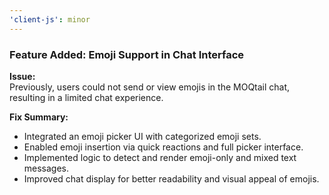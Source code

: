 ```yaml
---
'client-js': minor
---
```


### Feature Added: Emoji Support in Chat Interface

**Issue:**  
Previously, users could not send or view emojis in the MOQtail chat, resulting in a limited chat experience.

**Fix Summary:**

- Integrated an emoji picker UI with categorized emoji sets.
- Enabled emoji insertion via quick reactions and full picker interface.
- Implemented logic to detect and render emoji-only and mixed text messages.
- Improved chat display for better readability and visual appeal of emojis.

